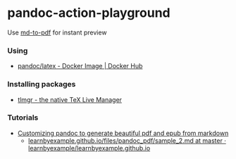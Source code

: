 pandoc-action-playground
========================
Use [md-to-pdf](https://md-to-pdf.fly.dev/) for instant preview

### Using
- [pandoc/latex - Docker Image | Docker Hub](https://hub.docker.com/r/pandoc/latex)

### Installing packages
- [tlmgr - the native TeX Live Manager](https://www.tug.org/texlive/doc/tlmgr.html)

### Tutorials
- [Customizing pandoc to generate beautiful pdf and epub from markdown](https://learnbyexample.github.io/customizing-pandoc/)
    - [learnbyexample.github.io/files/pandoc_pdf/sample_2.md at master · learnbyexample/learnbyexample.github.io](https://github.com/learnbyexample/learnbyexample.github.io/blob/master/files/pandoc_pdf/sample_2.md)
